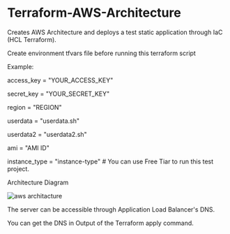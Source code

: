 # Terraform-AWS-Architecture
Creates AWS Architecture and deploys a test static application through IaC (HCL Terraform).

Create environment tfvars file before running this terraform script

Example: 

access_key = "YOUR_ACCESS_KEY"

secret_key = "YOUR_SECRET_KEY"

region = "REGION"

userdata = "userdata.sh"

userdata2 = "userdata2.sh"

ami = "AMI ID"

instance_type = "instance-type" # You can use Free Tiar to run this test project.


Architecture Diagram

![aws architacture](https://github.com/deepakmaretha/Terraform-AWS-Architecture/assets/140425938/a6ea3412-971a-40cb-93f4-fd740177f9f0)

The server can be accessible through Application Load Balancer's DNS. 

You can get the DNS in Output of the Terraform apply command.
